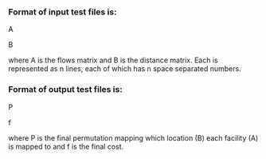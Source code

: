 ### Format of input test files is:

A

B

where A is the flows matrix and B is the distance matrix. Each is represented as
n lines, each of which has n space separated numbers. 

### Format of output test files is:

P

f

where P is the final permutation mapping which location (B) each facility (A) is
mapped to and f is the final cost.
